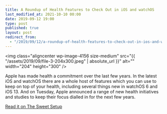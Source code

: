 ```yaml
---
title: A Roundup of Health Features to Check Out in iOS and watchOS
last_modified_at: 2021-10-10 00:00
date: 2019-09-12 19:00
type: post
published: true
layout: post
redirect_from:
  - "/2019/09/12/a-roundup-of-health-features-to-check-out-in-ios-and-watchos.html"
---
```

<img class="aligncenter wp-image-4156 size-medium" src="{{ "/assets/2019/09/file-3-204x300.jpeg" | absolute_url }}" alt="" width="204" height="300" />  

<!--more-->

Apple has made health a commitment over the last few years. In the latest iOS and watchOS there are a whole host of features which you can use to keep on top of your health, including several things new in watchOS 6 and iOS 13. And on Tuesday, Apple announced a range of new health initiatives and studies to keep their focus dialled in for the next few years.  

<a href="https://thesweetsetup.com/a-roundup-of-health-features-to-check-out-in-ios-and-watchos/">Read it on The Sweet Setup</a>  
